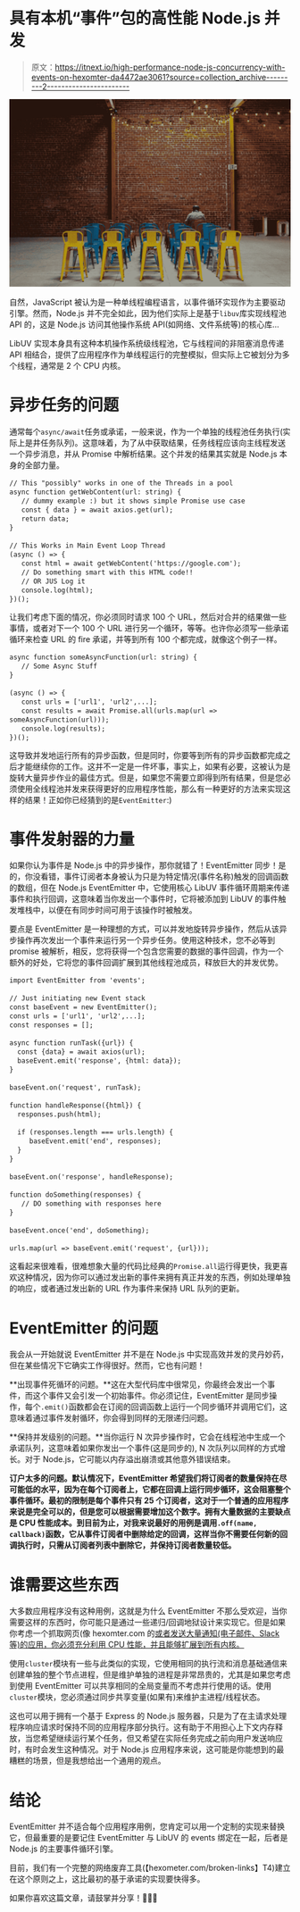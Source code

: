 # 具有本机“事件”包的高性能 Node.js 并发

> 原文：<https://itnext.io/high-performance-node-js-concurrency-with-events-on-hexomter-da4472ae3061?source=collection_archive---------2----------------------->

![](img/29e473eea8a30d768ab45f6f258d8eda.png)

自然，JavaScript 被认为是一种单线程编程语言，以事件循环实现作为主要驱动引擎。然而，Node.js 并不完全如此，因为他们实际上是基于`libuv`库实现线程池 API 的，这是 Node.js 访问其他操作系统 API(如网络、文件系统等)的核心库...

LibUV 实现本身具有这种本机操作系统级线程池，它与线程间的非阻塞消息传递 API 相结合，提供了应用程序作为单线程运行的完整模拟，但实际上它被划分为多个线程，通常是 2 个 CPU 内核。

# 异步任务的问题

通常每个`async/await`任务或承诺，一般来说，作为一个单独的线程池任务执行(实际上是井任务队列)。这意味着，为了从中获取结果，任务线程应该向主线程发送一个异步消息，并从 Promise 中解析结果。这个并发的结果其实就是 Node.js 本身的全部力量。

```
// This "possibly" works in one of the Threads in a pool
async function getWebContent(url: string) {
   // dummy example :) but it shows simple Promise use case
   const { data } = await axios.get(url);
   return data;
}

// This Works in Main Event Loop Thread
(async () => {
   const html = await getWebContent('https://google.com');
   // Do something smart with this HTML code!!
   // OR JUS Log it
   console.log(html);
})();
```

让我们考虑下面的情况，你必须同时请求 100 个 URL，然后对合并的结果做一些事情，或者对下一个 100 个 URL 进行另一个循环，等等。也许你必须写一些承诺循环来检查 URL 的 fire 承诺，并等到所有 100 个都完成，就像这个例子一样。

```
async function someAsyncFunction(url: string) {
   // Some Async Stuff
}

(async () => {
   const urls = ['url1', 'url2',...];
   const results = await Promise.all(urls.map(url => someAsyncFunction(url)));
   console.log(results);
})();
```

这导致并发地运行所有的异步函数，但是同时，你要等到所有的异步函数都完成之后才能继续你的工作。这并不一定是一件坏事，事实上，如果有必要，这被认为是旋转大量异步作业的最佳方式。但是，如果您不需要立即得到所有结果，但是您必须使用全线程池并发来获得更好的应用程序性能，那么有一种更好的方法来实现这样的结果！正如你已经猜到的是`EventEmitter`:)

# 事件发射器的力量

如果你认为事件是 Node.js 中的异步操作，那你就错了！EventEmitter 同步！是的，你没看错，事件订阅者本身被认为只是为特定情况(事件名称)触发的回调函数的数组，但在 Node.js EventEmitter 中，它使用核心 LibUV 事件循环周期来传递事件和执行回调，这意味着当你发出一个事件时，它将被添加到 LibUV 的事件触发堆栈中，以便在有同步时间可用于该操作时被触发。

要点是 EventEmitter 是一种理想的方式，可以并发地旋转异步操作，然后从该异步操作再次发出一个事件来运行另一个异步任务。使用这种技术，您不必等到 promise 被解析，相反，您将获得一个包含您需要的数据的事件回调，作为一个额外的好处，它将您的事件回调扩展到其他线程池成员，释放巨大的并发优势。

```
import EventEmitter from 'events';

// Just initiating new Event stack
const baseEvent = new EventEmitter();
const urls = ['url1', 'url2',...];
const responses = [];

async function runTask({url}) {
  const {data} = await axios(url);
  baseEvent.emit('response', {html: data});
}

baseEvent.on('request', runTask);

function handleResponse({html}) {
  responses.push(html);

  if (responses.length === urls.length) {
     baseEvent.emit('end', responses);
  }
}

baseEvent.on('response', handleResponse);

function doSomething(responses) {
   // DO something with responses here
}

baseEvent.once('end', doSomething);

urls.map(url => baseEvent.emit('request', {url}));
```

这看起来很难看，很难想象大量的代码比经典的`Promise.all`运行得更快，我更喜欢这种情况，因为你可以通过发出新的事件来拥有真正并发的东西，例如处理单独的响应，或者通过发出新的 URL 作为事件来保持 URL 队列的更新。

# EventEmitter 的问题

我会从一开始就说 EventEmitter 并不是在 Node.js 中实现高效并发的灵丹妙药，但在某些情况下它确实工作得很好。然而，它也有问题！

**出现事件死循环的问题。**这在大型代码库中很常见，你最终会发出一个事件，而这个事件又会引发一个初始事件。你必须记住，EventEmitter 是同步操作，每个`.emit()`函数都会在订阅的回调函数上运行一个同步循环并调用它们，这意味着通过事件发射循环，你会得到同样的无限递归问题。

**保持并发级别的问题。**当你运行 N 次异步操作时，它会在线程池中生成一个承诺队列，这意味着如果你发出一个事件(这是同步的), N 次队列以同样的方式增长。对于 Node.js，它可能以内存溢出崩溃或其他意外错误结束。

**订户太多的问题。默认情况下，EventEmitter 希望我们将订阅者的数量保持在尽可能低的水平，因为在每个订阅者上，它都在回调上运行同步循环，这会阻塞整个事件循环。最初的限制是每个事件只有 25 个订阅者，这对于一个普通的应用程序来说是完全可以的，但是您可以根据需要增加这个数字。拥有大量数据的主要缺点是 CPU 性能成本。到目前为止，对我来说最好的用例是调用`.off(name, callback)`函数，它从事件订阅者中删除给定的回调，这样当你不需要任何新的回调执行时，只需从订阅者列表中删除它，并保持订阅者数量较低。**

# 谁需要这些东西

大多数应用程序没有这种用例，这就是为什么 EventEmitter 不那么受欢迎，当你需要这样的东西时，你可能只是通过一些递归/回调地狱设计来实现它。但是如果你考虑一个抓取网页(像 hexomter.com 的[或者发送大量通知(电子邮件、Slack 等)的应用，你必须充分利用 CPU 性能，并且能够扩展到所有内核。](https://hexometer.com)

使用`cluster`模块有一些与此类似的实现，它使用相同的执行流和消息基础通信来创建单独的整个节点进程，但是维护单独的进程是非常昂贵的，尤其是如果您考虑到使用 EventEmitter 可以共享相同的全局变量而不考虑并行使用的话。使用`cluster`模块，您必须通过同步共享变量(如果有)来维护主进程/线程状态。

这也可以用于拥有一个基于 Express 的 Node.js 服务器，只是为了在主请求处理程序响应请求时保持不同的应用程序部分执行。这有助于不用担心上下文内存释放，当您希望继续运行某个任务，但又希望在实际任务完成之前向用户发送响应时，有时会发生这种情况。对于 Node.js 应用程序来说，这可能是你能想到的最糟糕的场景，但是我想给出一个通用的观点。

# 结论

EventEmitter 并不适合每个应用程序用例，您肯定可以用一个定制的实现来替换它，但最重要的是要记住 EventEmitter 与 LibUV 的 events 绑定在一起，后者是 Node.js 的主要事件循环引擎。

目前，我们有一个完整的网络废弃工具(【hexometer.com/broken-links】T4)建立在这个原则之上，这比最初的基于承诺的实现要快得多。

如果你喜欢这篇文章，请鼓掌并分享！👏👏👏